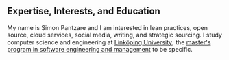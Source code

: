 ## Expertise, Interests, and Education
My name is Simon Pantzare and I am interested in lean practices,
open source, cloud services, social media, writing, and strategic
sourcing. I study computer science and engineering at [Linköping
University](http://liu.se); the [master's program in software engineering and
management](http://www.lith.liu.se/sh/master/sem.html) to be specific.
